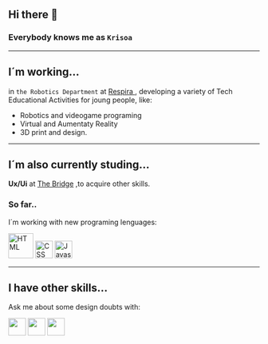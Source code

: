 ## Hi there 👋 
### Everybody knows me as **`Krisoa`**
---

## I´m working...
in ```the Robotics Department``` at 
<a href=" https://respiraocio.com/curso_certificacion_arduino_online/" alt="Respira">Respira </a>, developing a variety of Tech Educational Activities for joung people, like: 
* Robotics and videogame programing 
* Virtual and Aumentaty Reality  
* 3D print and design.
---

 ## I´m also currently studing...
   **Ux/Ui** at [The Bridge](https://thebridge.tech/)
   ,to acquire other skills.

### So far..
I´m working with new programing lenguages:

<img src= "https://www.w3.org/html/logo/downloads/HTML5_Logo_256.png" width="50px" alt="HTML">

<img src= "https://upload.wikimedia.org/wikipedia/commons/d/d5/CSS3_logo_and_wordmark.svg" width="35px" alt="CSS">

<img src= "https://i.pinimg.com/originals/35/0f/80/350f801c55fc5bcf6a50c1c8be2912f7.png" width="35px" alt="Javascript">

----
## I have other skills...
 Ask me about
some design doubts with:

<img src= "https://cdn.worldvectorlogo.com/logos/photoshop-cc.svg" width="35px">
<img src= "https://cdn.worldvectorlogo.com/logos/indesign-cc.svg" width="35px">
<img src= "https://cdn.worldvectorlogo.com/logos/adobe-illustrator-cc-2019.svg" width="35px">




 




<!--
**krisoa/krisoa** is a ✨ _special_ ✨ repository because its `README.md` (this file) appears on your GitHub profile.

Here are some ideas to get you started:

- 🔭 I’m currently working on ...
- 🌱 I’m currently learning ...
- 👯 I’m looking to collaborate on ...
- 🤔 I’m looking for help with ...
- 💬 Ask me about ...
- 📫 How to reach me: ...
- 😄 Pronouns: ...
- ⚡ Fun fact: ...
-->
